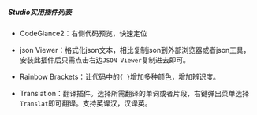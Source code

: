 
##### Studio实用插件列表

* CodeGlance2：右侧代码预览，快速定位

* json Viewer：格式化json文本，相比复制json到外部浏览器或者json工具，安装此插件后只需点击右边`JSON Viewer`复制进去即可。

* Rainbow Brackets：让代码中的`{ }`增加多种颜色，增加辨识度。

* Translation：翻译插件。选择所需翻译的单词或者片段，右键弹出菜单选择`Translat`即可翻译。支持英译汉，汉译英。